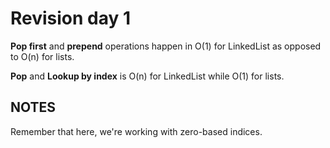 # Revision day 1

**Pop first** and **prepend** operations happen in O(1) for LinkedList as opposed to O(n) for lists.

**Pop** and **Lookup by index** is O(n) for LinkedList while O(1) for lists.

## NOTES

Remember that here, we're working with zero-based indices.